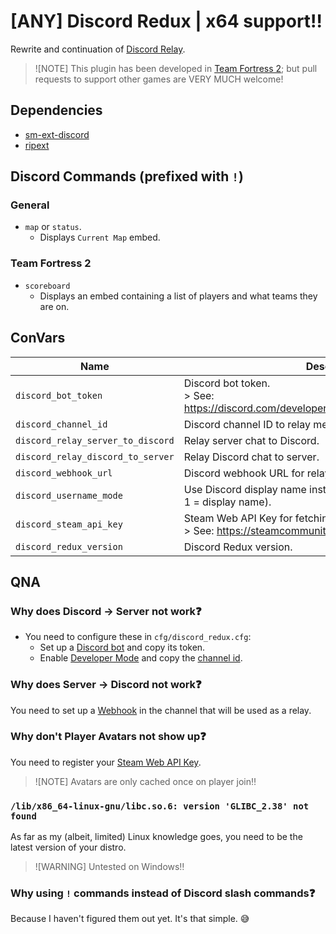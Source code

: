 # [ANY] Discord Redux | x64 support‼
Rewrite and continuation of [Discord Relay](https://github.com/Heapons/sp-discordrelay).
> ![NOTE]
> This plugin has been developed in [Team Fortress 2](https://store.steampowered.com/app/440/Team_Fortress_2/); but pull requests to support other games are VERY MUCH welcome!

## Dependencies
- [sm-ext-discord](https://github.com/ProjectSky/sm-ext-discord)
- [ripext](https://github.com/ErikMinekus/sm-ripext)

## Discord Commands (prefixed with `!`)
### General
- `map` or `status`.
    - Displays `Current Map` embed.
### Team Fortress 2
- `scoreboard`
    - Displays an embed containing a list of players and what teams they are on.

## ConVars

|Name|Description|
|----|-----------|
|`discord_bot_token`|Discord bot token.<br>> See: [https://discord.com/developers/applications/`<bot_userid>`/bot](https://discord.com/developers/applications/)</br>|
|`discord_channel_id`|Discord channel ID to relay messages.|
|`discord_relay_server_to_discord`|Relay server chat to Discord.|
|`discord_relay_discord_to_server`|Relay Discord chat to server.|
|`discord_webhook_url`|Discord webhook URL for relaying server chat to Discord.|
|`discord_username_mode`|Use Discord display name instead of username (0 = username, 1 = display name).|
|`discord_steam_api_key`|Steam Web API Key for fetching user avatars.<br>> See: https://steamcommunity.com/dev/apikey</br>|
|`discord_redux_version`|Discord Redux version.|

## QNA
### Why does **Discord → Server** not work❓
- You need to configure these in `cfg/discord_redux.cfg`: 
    - Set up a [Discord bot](https://discord.com/developers/applications/) and copy its token.
    - Enable [Developer Mode](https://support.discord.com/hc/en-us/articles/206346498-Where-can-I-find-my-User-Server-Message-ID#h_01HRSTXPS5CRSRTWYCGPHZQ37H) and copy the [channel id](https://support.discord.com/hc/en-us/articles/206346498-Where-can-I-find-my-User-Server-Message-ID#h_01HRSTXPS5FMK2A5SMVSX4JW4E).

### Why does **Server → Discord** not work❓
You need to set up a [Webhook](https://support.discord.com/hc/en-us/articles/228383668-Intro-to-Webhooks) in the channel that will be used as a relay.

### Why don't Player Avatars not show up❓
You need to register your [Steam Web API Key](https://steamcommunity.com/dev/apikey).
> ![NOTE]
> Avatars are only cached once on player join‼

### `/lib/x86_64-linux-gnu/libc.so.6: version 'GLIBC_2.38' not found`
As far as my (albeit, limited) Linux knowledge goes, you need to be the latest version of your distro.
> ![WARNING]
> Untested on Windows‼

### Why using `!` commands instead of Discord slash commands❓
Because I haven't figured them out yet. It's that simple. 😅